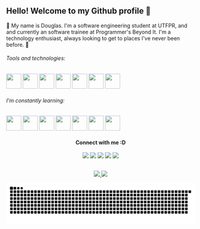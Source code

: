 ## Hello! Welcome to my Github profile 👋

<p>💬 My name is Douglas. I'm a software engineering student at UTFPR, and and currently an software trainee at Programmer's Beyond It. I'm a technology enthusiast, always looking to get to places I've never been before. 🔭</p>

<div align="left">
<h6>Tools and technologies:</h6>
<img src="https://cdn.jsdelivr.net/gh/devicons/devicon/icons/git/git-original.svg" width="40" height="40"/>
<img src="https://cdn.jsdelivr.net/gh/devicons/devicon/icons/c/c-original.svg" width="40" height="40"/>
<img src="https://cdn.jsdelivr.net/gh/devicons/devicon/icons/html5/html5-original.svg" width="40" height="40"/>
<img src="https://cdn.jsdelivr.net/gh/devicons/devicon/icons/css3/css3-original.svg" width="40" height="40"/>
<img src="https://cdn.jsdelivr.net/gh/devicons/devicon/icons/javascript/javascript-original.svg" width="40" height="40"/>
<img src="https://cdn.jsdelivr.net/gh/devicons/devicon/icons/python/python-original.svg" width="40" height="40"/>
<img src="https://cdn.jsdelivr.net/gh/devicons/devicon/icons/vscode/vscode-original.svg" width="40" height="40"/> 
</div>

<h6>I'm constantly learning:</h6>
<img src="https://cdn.jsdelivr.net/gh/devicons/devicon/icons/csharp/csharp-original.svg" width="40" height="40"/>
<img src="https://cdn.jsdelivr.net/gh/devicons/devicon/icons/docker/docker-original.svg" width="40" height="40"/>
<img src="https://cdn.jsdelivr.net/gh/devicons/devicon/icons/dot-net/dot-net-original.svg" width="40" height="40"/>
<img src="https://cdn.jsdelivr.net/gh/devicons/devicon/icons/dotnetcore/dotnetcore-original.svg" width="40" height="40"/>
<img src="https://cdn.jsdelivr.net/gh/devicons/devicon/icons/kubernetes/kubernetes-plain.svg" width="40" height="40"/>
<img src="https://cdn.jsdelivr.net/gh/devicons/devicon/icons/azure/azure-original.svg" width="40" height="40"/>
<img src="https://cdn.jsdelivr.net/gh/devicons/devicon/icons/mysql/mysql-original-wordmark.svg" width="40" height="40"/> 
</div>



<h4 align="center"> Connect with me :D</h4>

<div align="center">
<a href="https://instagram.com/doug.smr" target="_blank"><img src="https://img.shields.io/badge/-Instagram-%23E4405F?style=for-the-badge&logo=instagram&logoColor=white" target="_blank"></a>
<a href = "mailto:douglassammur14@gmail.com"><img src="https://img.shields.io/badge/Gmail-D14836?style=for-the-badge&logo=gmail&logoColor=white" target="_blank"></a>
<a href="https://www.linkedin.com/in/douglas-sammur-063412216/" target="_blank"><img src="https://img.shields.io/badge/-LinkedIn-%230077B5?style=for-the-badge&logo=linkedin&logoColor=white" target="_blank"></a>
<a href=""><img src="https://img.shields.io/badge/Telegram-2CA5E0?style=for-the-badge&logo=telegram&logoColor=white"></img></a>
<a href="https://twitter.com/s4turnuz"><img src="https://img.shields.io/badge/Twitter-%231DA1F2.svg?style=for-the-badge&logo=Twitter&logoColor=white"></img></a>

##

<div>
<a href="https://github.com/s4turnuz">
<img height="160em" src="https://github-readme-stats.vercel.app/api/top-langs/?username=s4turnuz&layout=compact&langs_count=7&theme=tokyonight"/>
<img height="160em" src="https://github-readme-stats.vercel.app/api?username=s4turnuz&show_icons=true&theme=tokyonight&include_all_commits=true&count_private=true"/>
</div>
  
![Snake animation](https://github.com/s4turnuz/s4turnuz/blob/output/github-contribution-grid-snake.svg)
